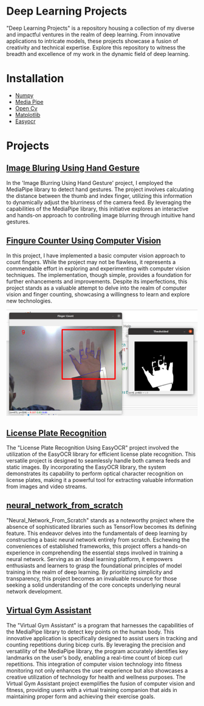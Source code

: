 
# Deep Learning Projects
"Deep Learning Projects" is a repository housing a collection of my diverse and impactful ventures in the realm of deep learning. From innovative applications to intricate models, these projects showcase a fusion of creativity and technical expertise. Explore this repository to witness the breadth and excellence of my work in the dynamic field of deep learning.

# Installation
- [Numpy](https://pypi.org/project/numpy/)
- [Media Pipe](https://pypi.org/project/mediapipe/)
- [Open Cv](https://pypi.org/project/opencv-python/)
- [Matplotlib](https://pypi.org/project/matplotlib/)
- [Easyocr](https://pypi.org/project/easyocr/)


# Projects
## [Image Bluring Using Hand Gesture](Image_Bluring_Using_Hand_Gesture)
In the 'Image Blurring Using Hand Gesture' project, I employed the MediaPipe library to detect hand gestures. The project involves calculating the distance between the thumb and index finger, utilizing this information to dynamically adjust the blurriness of the camera feed. By leveraging the capabilities of the MediaPipe library, this initiative explores an interactive and hands-on approach to controlling image blurring through intuitive hand gestures.

## [Fingure Counter Using Computer Vision](Fingure_Counter_Using_Computer_Vision)
In this project, I have implemented a basic computer vision approach to count fingers. While the project may not be flawless, it represents a commendable effort in exploring and experimenting with computer vision techniques. The implementation, though simple, provides a foundation for further enhancements and improvements. Despite its imperfections, this project stands as a valuable attempt to delve into the realm of computer vision and finger counting, showcasing a willingness to learn and explore new technologies.


![Result](Fingure_Counter_Using_Computer_Vision/Output.png)

## [License Plate Recognition]()
The "License Plate Recognition Using EasyOCR" project involved the utilization of the EasyOCR library for efficient license plate recognition. This versatile project is designed to seamlessly handle both camera feeds and static images. By incorporating the EasyOCR library, the system demonstrates its capability to perform optical character recognition on license plates, making it a powerful tool for extracting valuable information from images and video streams.

## [neural_network_from_scratch](neural_network_from_scratch)
"Neural_Network_From_Scratch" stands as a noteworthy project where the absence of sophisticated libraries such as TensorFlow becomes its defining feature. This endeavor delves into the fundamentals of deep learning by constructing a basic neural network entirely from scratch. Eschewing the conveniences of established frameworks, this project offers a hands-on experience in comprehending the essential steps involved in training a neural network. Serving as an ideal learning platform, it empowers enthusiasts and learners to grasp the foundational principles of model training in the realm of deep learning. By prioritizing simplicity and transparency, this project becomes an invaluable resource for those seeking a solid understanding of the core concepts underlying neural network development.

## [Virtual Gym Assistant](Virtual_Gym_Assistant)
The "Virtual Gym Assistant" is a program that harnesses the capabilities of the MediaPipe library to detect key points on the human body. This innovative application is specifically designed to assist users in tracking and counting repetitions during bicep curls. By leveraging the precision and versatility of the MediaPipe library, the program accurately identifies key landmarks on the user's body, enabling a real-time count of bicep curl repetitions. This integration of computer vision technology into fitness monitoring not only enhances the user experience but also showcases a creative utilization of technology for health and wellness purposes. The Virtual Gym Assistant project exemplifies the fusion of computer vision and fitness, providing users with a virtual training companion that aids in maintaining proper form and achieving their exercise goals.









